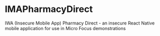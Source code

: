 # IMAPharmacyDirect
 IWA (Insecure Mobile App) Pharmacy Direct - an insecure React Native mobile application for use in Micro Focus demonstrations 
